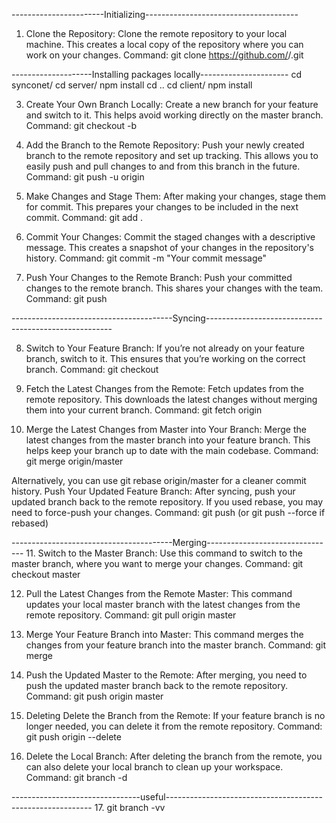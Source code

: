 -----------------------Initializing--------------------------------------
1. Clone the Repository:
Clone the remote repository to your local machine. This creates a local copy of the repository where you can work on your changes.
Command: git clone https://github.com/<your-username>/<your-repo>.git

--------------------Installing packages locally----------------------
cd synconet/
cd server/
npm install
cd ..
cd client/
npm install



3. Create Your Own Branch Locally:
Create a new branch for your feature and switch to it. This helps avoid working directly on the master branch.
Command: git checkout -b <your-branch-name>


4. Add the Branch to the Remote Repository:
Push your newly created branch to the remote repository and set up tracking. This allows you to easily push and pull changes to and from this branch in the future.
Command: git push -u origin <your-branch-name>


5. Make Changes and Stage Them:
After making your changes, stage them for commit. This prepares your changes to be included in the next commit.
Command: git add .


6. Commit Your Changes:
Commit the staged changes with a descriptive message. This creates a snapshot of your changes in the repository's history.
Command: git commit -m "Your commit message"


7. Push Your Changes to the Remote Branch:
Push your committed changes to the remote branch. This shares your changes with the team.
Command: git push

----------------------------------------Syncing------------------------------------------------------

8. Switch to Your Feature Branch:
If you’re not already on your feature branch, switch to it. This ensures that you’re working on the correct branch.
Command: git checkout <your-branch-name>



9. Fetch the Latest Changes from the Remote:
Fetch updates from the remote repository. This downloads the latest changes without merging them into your current branch.
Command: git fetch origin



10. Merge the Latest Changes from Master into Your Branch:
Merge the latest changes from the master branch into your feature branch. This helps keep your branch up to date with the main codebase.
Command: git merge origin/master


Alternatively, you can use git rebase origin/master for a cleaner commit history.
Push Your Updated Feature Branch:
After syncing, push your updated branch back to the remote repository. If you used rebase, you may need to force-push your changes.
Command: git push (or git push --force if rebased)



----------------------------------------Merging--------------------------------
11. Switch to the Master Branch:
Use this command to switch to the master branch, where you want to merge your changes.
Command: git checkout master



12. Pull the Latest Changes from the Remote Master:
This command updates your local master branch with the latest changes from the remote repository.
Command: git pull origin master


13. Merge Your Feature Branch into Master:
This command merges the changes from your feature branch into the master branch.
Command: git merge <your-branch-name>


14. Push the Updated Master to the Remote:
After merging, you need to push the updated master branch back to the remote repository.
Command: git push origin master



15. Deleting
Delete the Branch from the Remote:
If your feature branch is no longer needed, you can delete it from the remote repository.
Command: git push origin --delete <your-branch-name>



16. Delete the Local Branch:
After deleting the branch from the remote, you can also delete your local branch to clean up your workspace.
Command: git branch -d <your-branch-name>



--------------------------------useful-----------------------------------------------------------
17. git branch -vv
